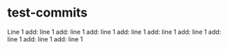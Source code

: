 
# test-commits
Line 1
add: line 1
add: line 1
add: line 1
add: line 1
add: line 1
add: line 1
add: line 1
add: line 1
add: line 1
